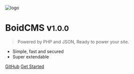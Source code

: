 ![logo](_media/icon.svg)

# BoidCMS v<small>1.0.0</small>

> Powered by PHP and JSON, Ready to power your site.

- Simple, fast and secured
- Super extendable

[GitHub](https://github.com/BoidCMS/BoidCMS/)
[Get Started](#app)

